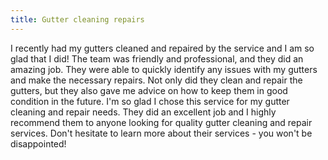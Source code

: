 ```yaml
---
title: Gutter cleaning repairs
---
```


I recently had my gutters cleaned and repaired by the service and I am so glad that I did! The team was friendly and professional, and they did an amazing job. They were able to quickly identify any issues with my gutters and make the necessary repairs. Not only did they clean and repair the gutters, but they also gave me advice on how to keep them in good condition in the future. I'm so glad I chose this service for my gutter cleaning and repair needs. They did an excellent job and I highly recommend them to anyone looking for quality gutter cleaning and repair services. Don't hesitate to learn more about their services - you won't be disappointed!